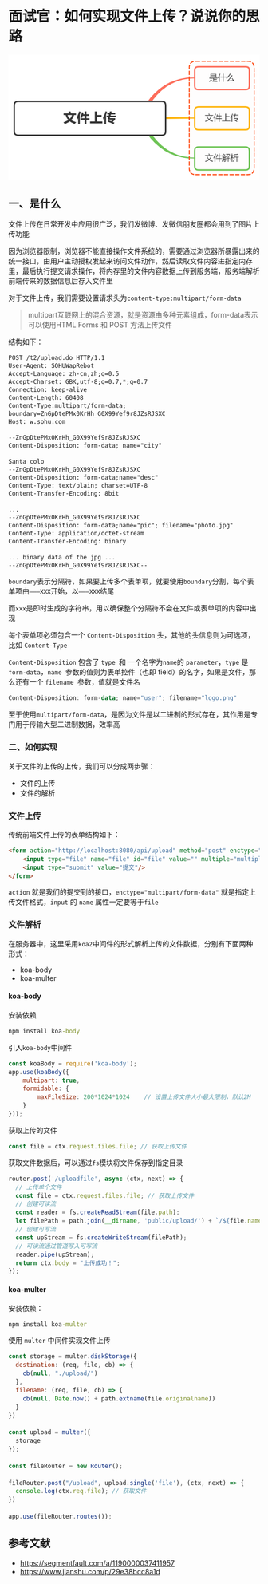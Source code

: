 # 面试官：如何实现文件上传？说说你的思路

 ![](../sImgs/248a5580-ce60-11eb-85f6-6fac77c0c9b3.png)

## 一、是什么

文件上传在日常开发中应用很广泛，我们发微博、发微信朋友圈都会用到了图片上传功能

因为浏览器限制，浏览器不能直接操作文件系统的，需要通过浏览器所暴露出来的统一接口，由用户主动授权发起来访问文件动作，然后读取文件内容进指定内存里，最后执行提交请求操作，将内存里的文件内容数据上传到服务端，服务端解析前端传来的数据信息后存入文件里

对于文件上传，我们需要设置请求头为`content-type:multipart/form-data`

> multipart互联网上的混合资源，就是资源由多种元素组成，form-data表示可以使用HTML Forms 和 POST 方法上传文件

结构如下：

```http
POST /t2/upload.do HTTP/1.1
User-Agent: SOHUWapRebot
Accept-Language: zh-cn,zh;q=0.5
Accept-Charset: GBK,utf-8;q=0.7,*;q=0.7
Connection: keep-alive
Content-Length: 60408
Content-Type:multipart/form-data; boundary=ZnGpDtePMx0KrHh_G0X99Yef9r8JZsRJSXC
Host: w.sohu.com

--ZnGpDtePMx0KrHh_G0X99Yef9r8JZsRJSXC
Content-Disposition: form-data; name="city"

Santa colo
--ZnGpDtePMx0KrHh_G0X99Yef9r8JZsRJSXC
Content-Disposition: form-data;name="desc"
Content-Type: text/plain; charset=UTF-8
Content-Transfer-Encoding: 8bit
 
...
--ZnGpDtePMx0KrHh_G0X99Yef9r8JZsRJSXC
Content-Disposition: form-data;name="pic"; filename="photo.jpg"
Content-Type: application/octet-stream
Content-Transfer-Encoding: binary
 
... binary data of the jpg ...
--ZnGpDtePMx0KrHh_G0X99Yef9r8JZsRJSXC--
```

`boundary`表示分隔符，如果要上传多个表单项，就要使用`boundary`分割，每个表单项由`———XXX`开始，以`———XXX`结尾

而`xxx`是即时生成的字符串，用以确保整个分隔符不会在文件或表单项的内容中出现

每个表单项必须包含一个 `Content-Disposition` 头，其他的头信息则为可选项， 比如 `Content-Type` 

`Content-Disposition` 包含了 `type `和 一个名字为` name `的 `parameter`，`type` 是 `form-data`，`name `参数的值则为表单控件（也即 field）的名字，如果是文件，那么还有一个 `filename `参数，值就是文件名

```kotlin
Content-Disposition: form-data; name="user"; filename="logo.png"
```

至于使用`multipart/form-data`，是因为文件是以二进制的形式存在，其作用是专门用于传输大型二进制数据，效率高



### 二、如何实现

关于文件的上传的上传，我们可以分成两步骤：

- 文件的上传
- 文件的解析



### 文件上传

传统前端文件上传的表单结构如下：

```html
<form action="http://localhost:8080/api/upload" method="post" enctype="multipart/form-data">
    <input type="file" name="file" id="file" value="" multiple="multiple" />
    <input type="submit" value="提交"/>
</form>
```

`action` 就是我们的提交到的接口，`enctype="multipart/form-data"` 就是指定上传文件格式，`input` 的 `name` 属性一定要等于`file`



### 文件解析

在服务器中，这里采用`koa2`中间件的形式解析上传的文件数据，分别有下面两种形式：

- koa-body
- koa-multer


#### koa-body

安装依赖

```cmd
npm install koa-body
```

引入`koa-body`中间件

```js
const koaBody = require('koa-body');
app.use(koaBody({
    multipart: true,
    formidable: {
        maxFileSize: 200*1024*1024    // 设置上传文件大小最大限制，默认2M
    }
}));
```

获取上传的文件

```js
const file = ctx.request.files.file; // 获取上传文件
```

获取文件数据后，可以通过`fs`模块将文件保存到指定目录

```js
router.post('/uploadfile', async (ctx, next) => {
  // 上传单个文件
  const file = ctx.request.files.file; // 获取上传文件
  // 创建可读流
  const reader = fs.createReadStream(file.path);
  let filePath = path.join(__dirname, 'public/upload/') + `/${file.name}`;
  // 创建可写流
  const upStream = fs.createWriteStream(filePath);
  // 可读流通过管道写入可写流
  reader.pipe(upStream);
  return ctx.body = "上传成功！";
});
```



#### koa-multer

安装依赖：

```cmd 
npm install koa-multer
```

使用 `multer` 中间件实现文件上传

```js
const storage = multer.diskStorage({
  destination: (req, file, cb) => {
    cb(null, "./upload/")
  },
  filename: (req, file, cb) => {
    cb(null, Date.now() + path.extname(file.originalname))
  }
})

const upload = multer({
  storage
});

const fileRouter = new Router();

fileRouter.post("/upload", upload.single('file'), (ctx, next) => {
  console.log(ctx.req.file); // 获取文件
})

app.use(fileRouter.routes());
```





## 参考文献

- https://segmentfault.com/a/1190000037411957
- https://www.jianshu.com/p/29e38bcc8a1d